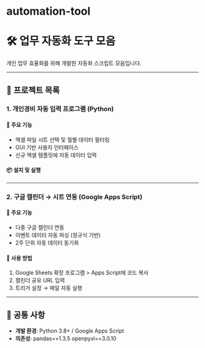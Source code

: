 # automation-tool

# 🛠️ 업무 자동화 도구 모음

개인 업무 효율화를 위해 개발한 자동화 스크립트 모음입니다.

---

## 📁 프로젝트 목록

### 1. 개인경비 자동 입력 프로그램 (Python)

#### 🎯 주요 기능
- 엑셀 파일 시트 선택 및 월별 데이터 필터링
- GUI 기반 사용자 인터페이스
- 신규 엑셀 템플릿에 자동 데이터 입력

#### 📦 설치 및 실행

---

### 2. 구글 캘린더 → 시트 연동 (Google Apps Script)

#### 🎯 주요 기능
- 다중 구글 캘린더 연동
- 이벤트 데이터 자동 파싱 (정규식 기반)
- 2주 단위 자동 데이터 동기화

#### 🚀 사용 방법
1. Google Sheets 확장 프로그램 > Apps Script에 코드 복사
2. 캘린더 공유 URL 입력
3. 트리거 설정 → 매일 자동 실행

---

## 📌 공통 사항
- **개발 환경**: Python 3.8+ / Google Apps Script
- **의존성**:
  pandas==1.3.5
openpyxl==3.0.10
